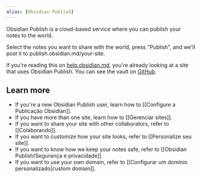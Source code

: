 ```yaml
---
alias: [Obsidian Publish]
---
```


Obsidian Publish is a cloud-based service where you can publish your notes to the world.

Select the notes you want to share with the world, press "Publish", and we'll post it to publish.obsidian.md/your-site.

If you're reading this on [help.obsidian.md](https://help.obsidian.md), you're already looking at a site that uses Obsidian Publish. You can see the vault on [GitHub](https://github.com/obsidianmd/obsidian-docs).

## Learn more

- If you're a new Obsidian Publish user, learn how to [[Configure a Publicação Obsidian]].
- If you have more than one site, learn how to [[Gerenciar sites]].
- If you want to share your site with other collaborators, refer to [[Colaborando]].
- If you want to customize how your site looks, refer to [[Personalize seu site]].
- If you want to know how we keep your notes safe, refer to [[Obsidian Publish/Segurança e privacidade]].
- If you want to use your own domain, refer to [[Configurar um domínio personalizado|custom domain]].
